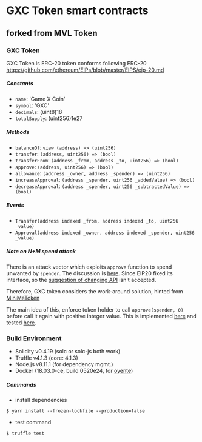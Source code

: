 # GXC Token smart contracts
## forked from MVL Token
### GXC Token

GXC Token is ERC-20 token conforms following ERC-20 https://github.com/ethereum/EIPs/blob/master/EIPS/eip-20.md


##### Constants

- `name`: 'Game X Coin'
- `symbol`: 'GXC'
- `decimals`: (uint8)18
- `totalSupply`: (uint256)1e27

##### Methods

- `balanceOf`: `view (address) => (uint256)`
- `transfer`: `(address, uint256) => (bool)`
- `transferFrom`: `(address _from, address _to, uint256) => (bool)`
- `approve`: `(address, uint256) => (bool)`
- `allowance`: `(address _owner, address _spender) => (uint256)`
- `increaseApproval`: `(address _spender, uint256 _addedValue) => (bool)`
- `decreaseApproval`: `(address _spender, uint256 _subtractedValue) => (bool)`
  
##### Events

- `Transfer(address indexed _from, address indexed _to, uint256 _value)`
- `Approval(address indexed _owner, address indexed _spender, uint256 _value)`


##### Note on N+M spend attack

There is an attack vector which exploits `approve` function to spend unwanted by `spender`. The discussion is [here](https://github.com/ethereum/EIPs/issues/20#issuecomment-263524729).
Since EIP20 fixed its interface, so the [suggestion of changing API](https://docs.google.com/document/d/1YLPtQxZu1UAvO9cZ1O2RPXBbT0mooh4DYKjA_jp-RLM/edit) isn't accepted.

Therefore, GXC token considers the work-around solution, hinted from [MiniMeToken](https://github.com/Giveth/minime/blob/master/contracts/MiniMeToken.sol)  

The main idea of this, enforce token holder to call `approve(spender, 0)` before call it again with positive integer value.
This is implemented [here](https://github.com/mvlchain/mvltoken/blob/master/contracts/token/GXCToken.sol#L55) and tested [here](https://github.com/mvlchain/mvltoken/blob/master/test/mvltoken.js#L113).


### Build Environment

- Solidity v0.4.19 (solc or solc-js both work)
- Truffle v4.1.3 (core: 4.1.3)
- Node.js v8.11.1 (for dependency mgmt.)
- Docker (18.03.0-ce, build 0520e24, for [oyente](https://github.com/melonproject/oyente))

##### Commands
- install dependencies 
```
$ yarn install --frozen-lockfile --production=false
```
- test command
```
$ truffle test
```

